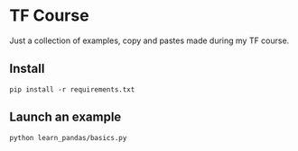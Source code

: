 # TF Course

Just a collection of examples, copy and pastes made during my TF course.


## Install

    pip install -r requirements.txt

## Launch an example

    python learn_pandas/basics.py
